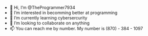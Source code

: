 - 👋 Hi, I’m @TheProgrammer7934
- 👀 I’m interested in becomming better at programming
- 🌱 I’m currently learning cybersercurity
- 💞️ I’m looking to collaborate on anything
- 📫 You can reach me by number. My number is (870) - 384 - 1097

<!---
TheProgrammer7934/TheProgrammer7934 is a ✨ special ✨ repository because its `README.md` (this file) appears on your GitHub profile.
You can click the Preview link to take a look at your changes.
--->
